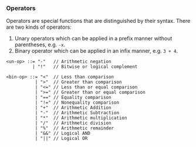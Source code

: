 ### Operators

Operators are special functions that are distinguished by their syntax. There are two kinds of operators:

1. Unary operators which can be applied in a prefix manner without parentheses, e.g. `-x`.
1. Binary operator which can be applied in an infix manner, e.g. `3 + 4`.

```bnf
<un-op> ::= "-"   // Arithmetic negation
          | "!"   // Bitwise or logical complement

<bin-op> ::= "<"  // Less than comparison
           | ">"  // Greater than comparison
           | "<=" // Less than or equal comparison
           | ">=" // Greater than or equal comparison
           | "==" // Equality comparison
           | "!=" // Nonequality comparison
           | "+"  // Arithmetic Addition
           | "-"  // Arithmetic Subtraction
           | "*"  // Arithmetic multiplication
           | "/"  // Arithmetic division
           | "%"  // Arithmetic remainder
           | "&&" // Logical AND
           | "||" // Logical OR
```
